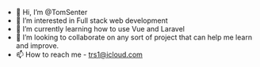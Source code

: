 - 👋 Hi, I’m @TomSenter
- 👀 I’m interested in Full stack web development
- 🌱 I’m currently learning how to use Vue and Laravel
- 💞️ I’m looking to collaborate on any sort of project that can help me learn and improve.
- 📫 How to reach me - trs1@icloud.com

<!---
TomSenter/TomSenter is a ✨ special ✨ repository because its `README.md` (this file) appears on your GitHub profile.
You can click the Preview link to take a look at your changes.
--->
